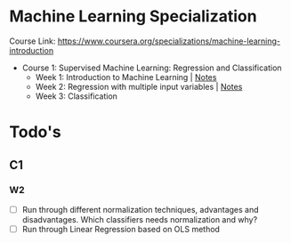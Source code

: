 # Machine Learning Specialization

Course Link: https://www.coursera.org/specializations/machine-learning-introduction

- Course 1: Supervised Machine Learning: Regression and Classification
  - Week 1: Introduction to Machine Learning | [Notes](1_supervised_machine_learning_regression_and_classification/week1/README.md)
  - Week 2: Regression with multiple input variables | [Notes](1_supervised_machine_learning_regression_and_classification/week2/README.ipynb)
  - Week 3: Classification

# Todo's
## C1
### W2
- [ ] Run through different normalization techniques, advantages and disadvantages. Which classifiers needs normalization and why? 
- [ ] Run through Linear Regression based on OLS method